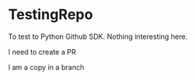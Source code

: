 # TestingRepo
To test to Python Github SDK. Nothing interesting here.

I need to create a PR

I am a copy in a branch
